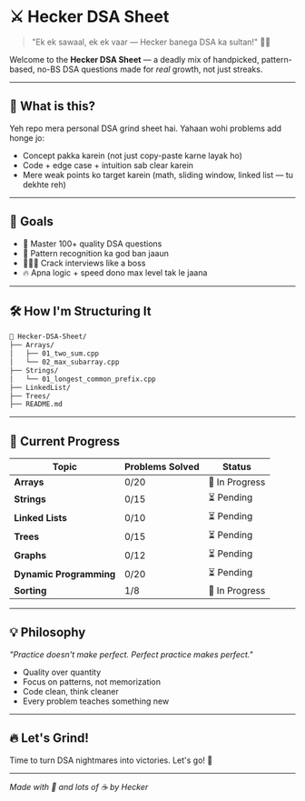 # ⚔️ Hecker DSA Sheet

> "Ek ek sawaal, ek ek vaar — Hecker banega DSA ka sultan!" 🧠🔥

Welcome to the **Hecker DSA Sheet** — a deadly mix of handpicked, pattern-based, no-BS DSA questions made for *real* growth, not just streaks.

---

## 📌 What is this?

Yeh repo mera personal DSA grind sheet hai. Yahaan wohi problems add honge jo:
- Concept pakka karein (not just copy-paste karne layak ho)
- Code + edge case + intuition sab clear karein
- Mere weak points ko target karein (math, sliding window, linked list — tu dekhte reh)

---

## 🚀 Goals

- 🔢 Master 100+ quality DSA questions
- 🧠 Pattern recognition ka god ban jaaun
- 👨🏻‍💻 Crack interviews like a boss
- 🔥 Apna logic + speed dono max level tak le jaana

---

## 🛠️ How I'm Structuring It

```bash
📁 Hecker-DSA-Sheet/
├── Arrays/
│   ├── 01_two_sum.cpp
│   └── 02_max_subarray.cpp
├── Strings/
│   └── 01_longest_common_prefix.cpp
├── LinkedList/
├── Trees/
├── README.md
```

---

## 🎯 Current Progress

| Topic | Problems Solved | Status |
|-------|----------------|--------|
| **Arrays** | 0/20 | 🔄 In Progress |
| **Strings** | 0/15 | ⏳ Pending |
| **Linked Lists** | 0/10 | ⏳ Pending |
| **Trees** | 0/15 | ⏳ Pending |
| **Graphs** | 0/12 | ⏳ Pending |
| **Dynamic Programming** | 0/20 | ⏳ Pending |
| **Sorting** | 1/8 | 🔄 In Progress |

---

## 💡 Philosophy

*"Practice doesn't make perfect. Perfect practice makes perfect."*

- Quality over quantity
- Focus on patterns, not memorization
- Code clean, think cleaner
- Every problem teaches something new

---

## 🔥 Let's Grind!

Time to turn DSA nightmares into victories. Let's go! 💪

---

*Made with 🧠 and lots of ☕ by Hecker*

